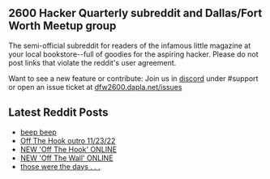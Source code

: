 ## 2600 Hacker Quarterly subreddit and Dallas/Fort Worth Meetup group
The semi-official subreddit for readers of the infamous little magazine at your local bookstore--full of goodies for the aspiring hacker. Please do not post links that violate the reddit's user agreement.

Want to see a new feature or contribute: 
Join us in [discord](https://dfw2600.dapla.net/chat) under #support or open an issue ticket at [dfw2600.dapla.net/issues](https://dfw2600.dapla.net/issues)

## Latest Reddit Posts
<!-- BLOG-POST-LIST:START -->
- [beep beep](https://www.reddit.com/r/2600/comments/11ugrc6/beep_beep/)
- [Off The Hook outro 11/23/22](https://www.reddit.com/r/2600/comments/11t1jah/off_the_hook_outro_112322/)
- [NEW 'Off The Hook' ONLINE](https://2600.com/hook/15-03-2023)
- [NEW 'Off The Wall' ONLINE](https://2600.com/wall/14-03-2023)
- [those were the days . . .](https://www.reddit.com/r/2600/comments/11qv9bh/those_were_the_days/)
<!-- BLOG-POST-LIST:END -->
